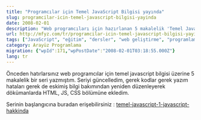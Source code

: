 ```yaml
---
title: "Programcılar için Temel JavaScript Bilgisi yayında"
slug: programcilar-icin-temel-javascript-bilgisi-yayinda
date: 2008-02-01
description: "Web programcıları için hazırlanan 5 makalelik 'Temel JavaScript Bilgisi' serisi, güncellenmiş kodlar ve içeriklerle yeniden dökümanlar bölümünde yayına alındı."
url: http://mfyz.com/tr/programcilar-icin-temel-javascript-bilgisi-yayinda/
tags: ["JavaScript", "eğitim", "dersler", "web geliştirme", "programlama", "js"]
category: Arayüz Programlama
migration: {"wpId":171,"wpPostDate":"2008-02-01T03:18:55.000Z"}
lang: tr
---
```


Önceden hatırlarsınız web programcılar için temel javascript bilgisi üzerine 5 makalelik bir seri yazmıştım. Seriyi güncelledim, gerek kodlar gerek yazım hataları gerek de eskimiş bilgi bakımından yeniden düzenleyerek dökümanlarda HTML, JS, CSS bölümüne ekledim.

Serinin başlangıcına buradan erişebilirsiniz : [temel-javascript-1-javascript-hakkinda](/temel-javascript-1-javascript-hakkinda/)